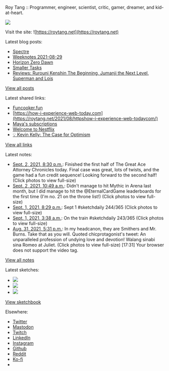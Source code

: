 Roy Tang :: Programmer, engineer, scientist, critic, gamer, dreamer, and kid-at-heart.

![](https://roytang.net/static/img/profile.jpg)

Visit the site: ![https://roytang.net](https://roytang.net)

Latest blog posts:

- [Spectre](https://roytang.net/2021/09/spectre/)
- [Weeknotes 2021-08-29](https://roytang.net/2021/08/weeknotes-2021-08-29/)
- [Horizon Zero Dawn](https://roytang.net/2021/08/horizon-zero-dawn/)
- [Smaller Tasks](https://roytang.net/2021/08/smaller-tasks/)
- [Reviews: Rurouni Kenshin The Beginning, Jumanji the Next Level, Superman and Lois](https://roytang.net/2021/08/rktb-jtnl-sl/)

[View all posts](https://roytang.net/blog)

Latest shared links:

- [Funcooker.fun](https://roytang.net/2021/08/52eef896e37ef921a0b250864974e14c/)
- [https://how-i-experience-web-today.com](https://roytang.net/2021/08/httpshow-i-experience-web-todaycom/)
- [Maya&#x27;s subscriptions](https://roytang.net/2021/08/mayas-subscriptions/)
- [Welcome to Nestflix](https://roytang.net/2021/08/welcome-to-nestflix/)
- [💡 Kevin Kelly: The Case for Optimism](https://roytang.net/2021/08/kevin-kelly-the-case-for-optimism/)

[View all links](https://roytang.net/links)

Latest notes:

- [Sept. 2, 2021, 8:30 p.m.](https://roytang.net/2021/09/1433407001590071296/): Finished the first half of The Great Ace Attorney Chronicles today. Final case was great, lots of twists, and the game had a fun credit sequence! Looking forward to the second half! (Click photos to view full-size)
- [Sept. 2, 2021, 10:49 a.m.](https://roytang.net/2021/09/1433260717772214272/): Didn&#x27;t manage to hit Mythic in Arena last month, but I did manage to hit the @EternalCardGame leaderboards for the first time (I&#x27;m no. 21 on the throne list!) (Click photos to view full-size)
- [Sept. 1, 2021, 8:29 p.m.](https://roytang.net/2021/09/1433044241735770115/): Sept 1 #sketchdaily 244/365 (Click photos to view full-size)
- [Sept. 1, 2021, 3:38 a.m.](https://roytang.net/2021/09/1432790021124157444/): On the train #sketchdaily 243/365 (Click photos to view full-size)
- [Aug. 31, 2021, 5:31 p.m.](https://roytang.net/2021/08/1432637132179267584/): In my headcanon, they are Smithers and Mr. Burns. Take that as you will. Quoted chicprotagonist&#x27;s tweet: An unparalleled profession of undying love and devotion! Walang sinabi sina Romeo at Juliet. (Click photos to view full-size) [17:31] Your browser does not support the video tag.

[View all notes](https://roytang.net/notes)

Latest sketches:


- ![](https://roytang.net/media/cache/e9/38/e93831ed5d7ee1f94932d37bb6b2e7b4.jpg)
- ![](https://roytang.net/media/cache/78/8a/788ad58dcb5c8f95a7cf4cf4dc4655b5.jpg)
- ![](https://roytang.net/media/cache/0e/b0/0eb0772f8950bf56572dfab7fd7235c5.jpg)

[View sketchbook](https://roytang.net/albums/sketchbook)


Elsewhere:

- [Twitter](https://twitter.com/roytang)
- [Mastodon](https://mastodon.technology/@roytang)
- [Twitch](https://twitch.tv/twitchyroy)
- [LinkedIn](https://www.linkedin.com/in/roytang)
- [Instagram](https://instagram.com/roytang0400)
- [Github](https://github.com/roytang)
- [Reddit](https://reddit.com/u/hungryroy)
- [Ko-fi](https://ko-fi.com/roytang)
- [](mailto:hello@roytang.net)